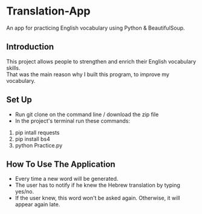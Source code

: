 # Translation-App
An app for practicing English vocabulary using Python & BeautifulSoup.

## Introduction
This project allows people to strengthen and enrich their English vocabulary skills.\
That was the main reason why I built this program, to improve my vocabulary.

## Set Up
- Run git clone on the command line / download the zip file
- In the project's terminal run these commands:
1. pip intall requests
2. pip install bs4
3. python Practice.py

## How To Use The Application
- Every time a new word will be generated. 
- The user has to notify if he knew the Hebrew translation by typing yes/no.
- If the user knew, this word won't be asked again. Otherwise, it will appear again late.
